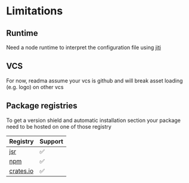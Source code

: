 # Limitations

## Runtime

Need a node runtime to interpret the configuration file using
[jiti](https://github.com/unjs/jiti)

## VCS

For now, readma assume your vcs is github and will break asset loading (e.g.
logo) on other vcs

## Package registries

To get a version shield and automatic installation section your package need to
be hosted on one of those registry

| Registry                      | Support |
| ----------------------------- | ------- |
| [jsr](http://jsr.io)          | ✅      |
| [npm](http://npmjs.com)       | ✅      |
| [crates.io](http://crates.io) | ✅      |
